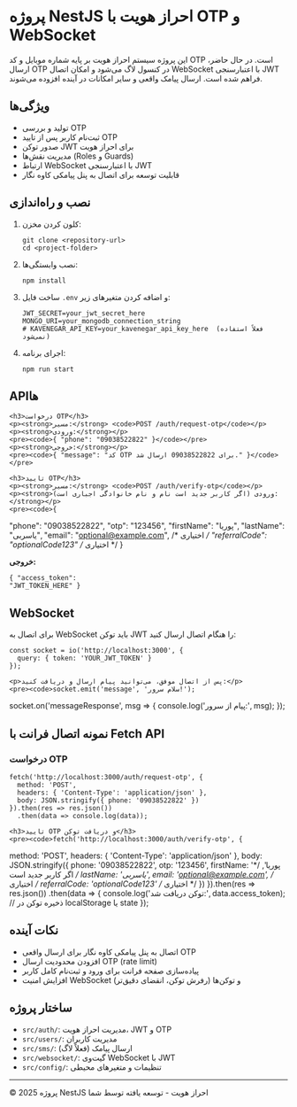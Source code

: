 <body>

  <h1>پروژه NestJS احراز هویت با OTP و WebSocket</h1>

  <p>این پروژه سیستم احراز هویت بر پایه شماره موبایل و کد OTP است. در حال حاضر، ارسال OTP در کنسول لاگ می‌شود و امکان اتصال WebSocket با اعتبارسنجی JWT فراهم شده است. ارسال پیامک واقعی و سایر امکانات در آینده افزوده می‌شوند.</p>

  <section>
    <h2>ویژگی‌ها</h2>
    <ul>
      <li>تولید و بررسی OTP</li>
      <li>ثبت‌نام کاربر پس از تایید OTP</li>
      <li>صدور توکن JWT برای احراز هویت</li>
      <li>مدیریت نقش‌ها (Roles و Guards)</li>
      <li>ارتباط WebSocket با اعتبارسنجی JWT</li>
      <li>قابلیت توسعه برای اتصال به پنل پیامکی کاوه نگار</li>
    </ul>
  </section>

  <section>
    <h2>نصب و راه‌اندازی</h2>
    <ol>
      <li>کلون کردن مخزن:
        <pre><code>git clone &lt;repository-url&gt;
cd &lt;project-folder&gt;</code></pre>
      </li>
      <li>نصب وابستگی‌ها:
        <pre><code>npm install</code></pre>
      </li>
      <li>ساخت فایل <code>.env</code> و اضافه کردن متغیرهای زیر:
        <pre><code>JWT_SECRET=your_jwt_secret_here
MONGO_URI=your_mongodb_connection_string
# KAVENEGAR_API_KEY=your_kavenegar_api_key_here  (فعلاً استفاده نمی‌شود)</code></pre>
      </li>
      <li>اجرای برنامه:
        <pre><code>npm run start</code></pre>
      </li>
    </ol>
  </section>

  <section>
    <h2>APIها</h2>

    <h3>درخواست OTP</h3>
    <p><strong>مسیر:</strong> <code>POST /auth/request-otp</code></p>
    <p><strong>ورودی:</strong></p>
    <pre><code>{ "phone": "09038522822" }</code></pre>
    <p><strong>خروجی:</strong></p>
    <pre><code>{ "message": "کد OTP برای 09038522822 ارسال شد." }</code></pre>

    <h3>تایید OTP</h3>
    <p><strong>مسیر:</strong> <code>POST /auth/verify-otp</code></p>
    <p><strong>ورودی (اگر کاربر جدید است نام و نام خانوادگی اجباری است):</strong></p>
    <pre><code>{
  "phone": "09038522822",
  "otp": "123456",
  "firstName": "پوریا",
  "lastName": "یاسربی",
  "email": "optional@example.com",       /* اختیاری */
  "referralCode": "optionalCode123"      /* اختیاری */
}</code></pre>
    <p><strong>خروجی:</strong></p>
    <pre><code>{ "access_token": "JWT_TOKEN_HERE" }</code></pre>
  </section>

  <section>
    <h2>WebSocket</h2>
    <p>برای اتصال به WebSocket باید توکن JWT را هنگام اتصال ارسال کنید:</p>
    <pre><code>const socket = io('http://localhost:3000', {
  query: { token: 'YOUR_JWT_TOKEN' }
});</code></pre>

    <p>پس از اتصال موفق، می‌توانید پیام ارسال و دریافت کنید:</p>
    <pre><code>socket.emit('message', 'سلام سرور!');
socket.on('messageResponse', msg =&gt; {
  console.log('پیام از سرور:', msg);
});</code></pre>
  </section>

  <section>
    <h2>نمونه اتصال فرانت با Fetch API</h2>
    <h3>درخواست OTP</h3>
    <pre><code>fetch('http://localhost:3000/auth/request-otp', {
  method: 'POST',
  headers: { 'Content-Type': 'application/json' },
  body: JSON.stringify({ phone: '09038522822' })
}).then(res =&gt; res.json())
  .then(data =&gt; console.log(data));</code></pre>

    <h3>تایید OTP و دریافت توکن</h3>
    <pre><code>fetch('http://localhost:3000/auth/verify-otp', {
  method: 'POST',
  headers: { 'Content-Type': 'application/json' },
  body: JSON.stringify({
    phone: '09038522822',
    otp: '123456',
    firstName: 'پوریا',     /* اگر کاربر جدید است */
    lastName: 'یاسربی',
    email: 'optional@example.com',   /* اختیاری */
    referralCode: 'optionalCode123'  /* اختیاری */
  })
}).then(res =&gt; res.json())
  .then(data =&gt; {
    console.log('توکن دریافت شد:', data.access_token);
    // ذخیره توکن در localStorage یا state
  });</code></pre>
  </section>

  <section>
    <h2>نکات آینده</h2>
    <ul>
      <li>اتصال به پنل پیامکی کاوه نگار برای ارسال واقعی OTP</li>
      <li>افزودن محدودیت ارسال OTP (rate limit)</li>
      <li>پیاده‌سازی صفحه فرانت برای ورود و ثبت‌نام کامل کاربر</li>
      <li>افزایش امنیت WebSocket و توکن‌ها (رفرش توکن، انقضای دقیق‌تر)</li>
    </ul>
  </section>

  <section>
    <h2>ساختار پروژه</h2>
    <ul>
      <li><code>src/auth/</code>: مدیریت احراز هویت، JWT و OTP</li>
      <li><code>src/users/</code>: مدیریت کاربران</li>
      <li><code>src/sms/</code>: ارسال پیامک (فعلاً لاگ)</li>
      <li><code>src/websocket/</code>: گیت‌وی WebSocket با JWT</li>
      <li><code>src/config/</code>: تنظیمات و متغیرهای محیطی</li>
    </ul>
  </section>

  <hr />

  <footer>
    &copy; 2025 پروژه NestJS احراز هویت - توسعه یافته توسط شما
  </footer>

</body>
